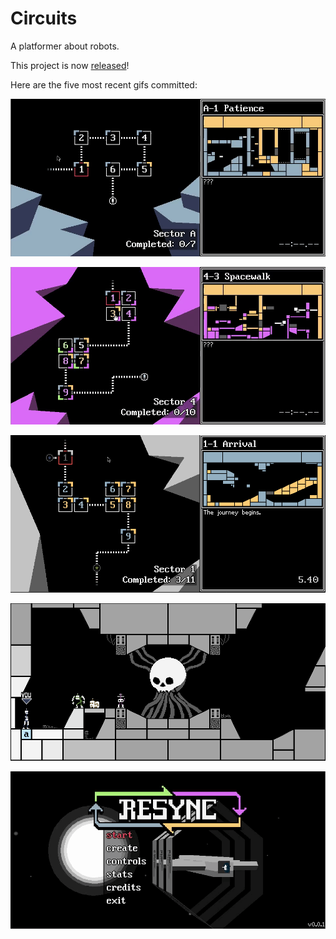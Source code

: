 # Circuits
A platformer about robots.

This project is now [released](https://ghastly.itch.io/resync)!

Here are the five most recent gifs committed:

![133-spikes-in-preview.gif](gifs/133-spikes-in-preview.gif?raw=true "133-spikes-in-preview")

![132-animated-preview.gif](gifs/132-animated-preview.gif?raw=true "132-animated-preview")

![131-level-instructions.gif](gifs/131-level-instructions.gif?raw=true "131-level-instructions")

![130-overseer.gif](gifs/130-overseer.gif?raw=true "130-overseer")

![129-intro-text.gif](gifs/129-intro-text.gif?raw=true "129-intro-text")
